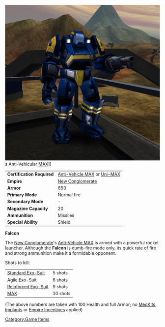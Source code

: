 ![](images/FalconMAX.jpg "fig:FalconMAX.jpg")s Anti-Vehicular
[MAX](MAX.md "wikilink")\]\]

|                            |                                                                                                                      |
| -------------------------- | -------------------------------------------------------------------------------------------------------------------- |
| **Certification Required** | [Anti-Vehicle MAX](<Anti-Vehicle_MAX_(Certification)> "wikilink") or [Uni-MAX](<Uni-MAX_(Certification)> "wikilink") |
| **Empire**                 | [New Conglomerate](New_Conglomerate.md "wikilink")                                                                   |
| **Armor**                  | 650                                                                                                                  |
| **Primary Mode**           | Normal fire                                                                                                          |
| **Secondary Mode**         | \-                                                                                                                   |
| **Magazine Capacity**      | 20                                                                                                                   |
| **Ammunition**             | Missiles                                                                                                             |
| **Special Ability**        | Shield                                                                                                               |

**Falcon**

The [New Conglomerate](New_Conglomerate.md "wikilink")'s [Anti-Vehicle
MAX](<Anti-Vehicle_MAX_(Certification)> "wikilink") is armed with a
powerful rocket launcher. Although the **Falcon** is dumb-fire mode
only, its quick rate of fire and strong ammunition make it a formidable
opponent.

Shots to kill:

|                                                        |          |
| ------------------------------------------------------ | -------- |
| [Standard Exo-Suit](Standard_Exo.$1.md "wikilink")     | 5 shots  |
| [Agile Exo-Suit](Agile_Exo.$1.md "wikilink")           | 6 shots  |
| [Reinforced Exo-Suit](Reinforced_Exo.$1.md "wikilink") | 9 shots  |
| [MAX](MAX.md "wikilink")                               | 10 shots |

(The above numbers are taken with 100 Health and full Armor; no
[MedKits](MedKit.md "wikilink"), [Implants](Implants.md "wikilink") or [Empire
Incentives](Empire_Incentives.md "wikilink") applied)

[Category:Game Items](Category:Game_Items.md "wikilink")
